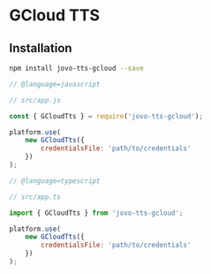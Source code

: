 # GCloud TTS

## Installation

```sh
npm install jovo-tts-gcloud --save
```

```javascript
// @language=javascript

// src/app.js

const { GCloudTts } = require('jovo-tts-gcloud');

platform.use(
	new GCloudTts({
		credentialsFile: 'path/to/credentials'
	})
);

// @language=typescript

// src/app.ts

import { GCloudTts } from 'jovo-tts-gcloud';

platform.use(
	new GCloudTts({
		credentialsFile: 'path/to/credentials'
	})
);
```

<!--[metadata]: {"description": "Voice analytics, databases, and more third-party integrations for building voice apps with Jovo",
"route": "tts/gcloud" }-->
